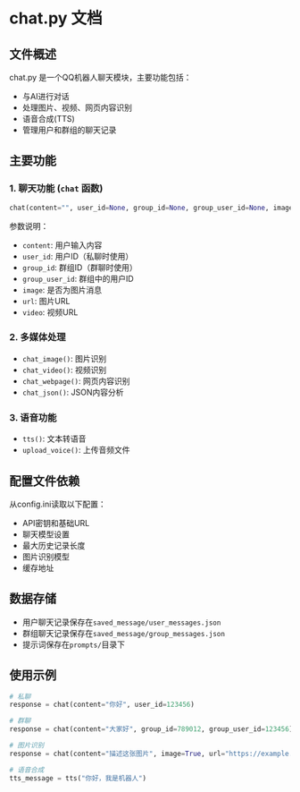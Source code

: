 # chat.py 文档

## 文件概述

chat.py 是一个QQ机器人聊天模块，主要功能包括：
- 与AI进行对话
- 处理图片、视频、网页内容识别
- 语音合成(TTS)
- 管理用户和群组的聊天记录

## 主要功能

### 1. 聊天功能 (`chat` 函数)
```python
chat(content="", user_id=None, group_id=None, group_user_id=None, image=False, url=None, video=None)
```
参数说明：
- `content`: 用户输入内容
- `user_id`: 用户ID（私聊时使用）
- `group_id`: 群组ID（群聊时使用）
- `group_user_id`: 群组中的用户ID
- `image`: 是否为图片消息
- `url`: 图片URL
- `video`: 视频URL

### 2. 多媒体处理
- `chat_image()`: 图片识别
- `chat_video()`: 视频识别
- `chat_webpage()`: 网页内容识别
- `chat_json()`: JSON内容分析

### 3. 语音功能
- `tts()`: 文本转语音
- `upload_voice()`: 上传音频文件

## 配置文件依赖

从config.ini读取以下配置：
- API密钥和基础URL
- 聊天模型设置
- 最大历史记录长度
- 图片识别模型
- 缓存地址

## 数据存储

- 用户聊天记录保存在`saved_message/user_messages.json`
- 群组聊天记录保存在`saved_message/group_messages.json`
- 提示词保存在`prompts/`目录下

## 使用示例

```python
# 私聊
response = chat(content="你好", user_id=123456)

# 群聊
response = chat(content="大家好", group_id=789012, group_user_id=123456)

# 图片识别
response = chat(content="描述这张图片", image=True, url="https://example.com/image.jpg")

# 语音合成
tts_message = tts("你好，我是机器人")
```
        